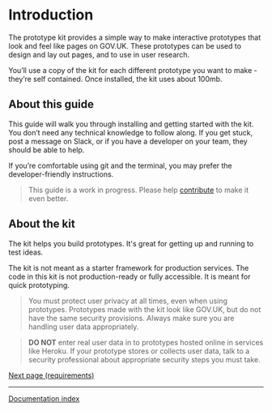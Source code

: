 # Introduction

The prototype kit provides a simple way to make interactive prototypes that look and feel like pages on GOV.UK. These prototypes can be used to design and lay out pages, and to use in user research.

You’ll use a copy of the kit for each different prototype you want to make - they’re self contained. Once installed, the kit uses about 100mb.

## About this guide

This guide will walk you through installing and getting started with the kit. You don’t need any technical knowledge to follow along. If you get stuck, post a message on Slack, or if you have a developer on your team, they should be able to help.

If you’re comfortable using git and the terminal, you may prefer the developer-friendly instructions.

> This guide is a work in progress. Please help [contribute](../../CONTRIBUTING.md) to make it even better.

## About the kit

The kit helps you build prototypes. It's great for getting up and running to test ideas.

The kit is not meant as a starter framework for production services. The code in this kit is not production-ready or fully accessible. It is meant for quick prototyping.

> You must protect user privacy at all times, even when using prototypes. Prototypes made with the kit look like GOV.UK, but do not have the same security provisions. Always make sure you are handling user data appropriately. 

>**DO NOT** enter real user data in to prototypes hosted online in services like Heroku. If your prototype stores or collects user data, talk to a security professional about appropriate security steps you must take.

[Next page (requirements)](requirements.md)

---
[Documentation index](../README.md)